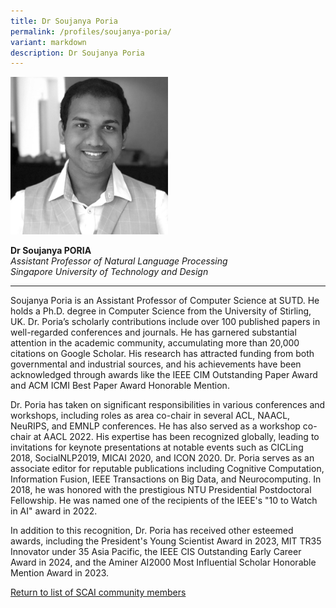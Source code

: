 ```yaml
---
title: Dr Soujanya Poria
permalink: /profiles/soujanya-poria/
variant: markdown
description: Dr Soujanya Poria
---
```

<div style="width:50%"><img src="/images/People/soujanya_poria.jpeg" alt="Dr Soujanya Poria"></div>

**Dr Soujanya PORIA**<br>*Assistant Professor of Natural Language Processing*<br>*Singapore University of Technology and Design*<br>

---

Soujanya Poria is an Assistant Professor of Computer Science at SUTD. He holds a Ph.D. degree in Computer Science from the University of Stirling, UK. Dr. Poria’s scholarly contributions include over 100 published papers in well-regarded conferences and journals. He has garnered substantial attention in the academic community, accumulating more than 20,000 citations on Google Scholar. His research has attracted funding from both governmental and industrial sources, and his achievements have been acknowledged through awards like the IEEE CIM Outstanding Paper Award and ACM ICMI Best Paper Award Honorable Mention. 

Dr. Poria has taken on significant responsibilities in various conferences and workshops, including roles as area co-chair in several ACL, NAACL, NeuRIPS, and EMNLP conferences. He has also served as a workshop co-chair at AACL 2022. His expertise has been recognized globally, leading to invitations for keynote presentations at notable events such as CICLing 2018, SocialNLP2019, MICAI 2020, and ICON 2020. Dr. Poria serves as an associate editor for reputable publications including Cognitive Computation, Information Fusion, IEEE Transactions on Big Data, and Neurocomputing. In 2018, he was honored with the prestigious NTU Presidential Postdoctoral Fellowship. He was named one of the recipients of the IEEE's "10 to Watch in AI" award in 2022. 

In addition to this recognition, Dr. Poria has received other esteemed awards, including the President's Young Scientist Award in 2023, MIT TR35 Innovator under 35 Asia Pacific, the IEEE CIS Outstanding Early Career Award in 2024, and the Aminer AI2000 Most Influential Scholar Honorable Mention Award in 2023.

[Return to list of SCAI community members](/community)